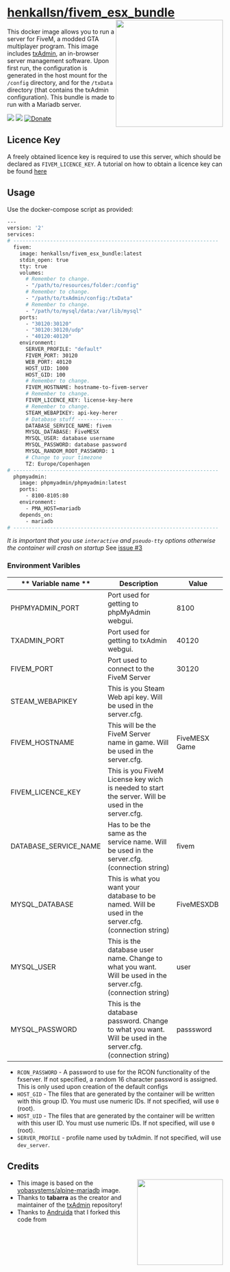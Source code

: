 [hub]: https://hub.docker.com/r/henkallsn/fivem_esx_bundle
[git]: https://github.com/Andruida/fivem

# [henkallsn/fivem_esx_bundle][hub] <img align="right" height="250px" src="https://portforward.com/fivem/fivem-logo.png">

This docker image allows you to run a server for FiveM, a modded GTA multiplayer program.
This image includes [txAdmin](https://github.com/tabarra/txAdmin), an in-browser server management software.
Upon first run, the configuration is generated in the host mount for the `/config` directory, and for the `/txData` directory (that contains the txAdmin configuration).
This bundle is made to run with a Mariadb server.

[![](https://images.microbadger.com/badges/version/henkallsn/fivem_esx_bundle.svg)](https://microbadger.com/images/henkallsn/fivem_esx_bundle "Get your own version badge on microbadger.com")
[![](https://images.microbadger.com/badges/image/henkallsn/fivem_esx_bundle.svg)](https://microbadger.com/images/henkallsn/fivem_esx_bundle "Get your own image badge on microbadger.com")
[![Donate](https://img.shields.io/badge/Donate-PayPal-green.svg)](https://www.paypal.com/cgi-bin/webscr?cmd=_donations&business=RVCZJCWKD9CSW&currency_code=EUR&source=url)

## Licence Key

A freely obtained licence key is required to use this server, which should be declared as `FIVEM_LICENCE_KEY`. A tutorial on how to obtain a licence key can be found [here](https://forum.fivem.net/t/explained-how-to-make-add-a-server-key/56120)

## Usage

Use the docker-compose script as provided:

```sh
---
version: '2'
services:
# -------------------------------------------------------------------
  fivem:
    image: henkallsn/fivem_esx_bundle:latest
    stdin_open: true
    tty: true
    volumes:
      # Remember to change.
      - "/path/to/resources/folder:/config"
      # Remember to change.
      - "/path/to/txAdmin/config:/txData"
      # Remember to change.
      - "/path/to/mysql/data:/var/lib/mysql"
    ports:
      - "30120:30120"
      - "30120:30120/udp"
      - "40120:40120"
    environment:
      SERVER_PROFILE: "default"
      FIVEM_PORT: 30120
      WEB_PORT: 40120
      HOST_UID: 1000
      HOST_GID: 100
      # Remember to change.
      FIVEM_HOSTNAME: hostname-to-fivem-server
      # Remember to change.
      FIVEM_LICENCE_KEY: license-key-here
      # Remember to change.
      STEAM_WEBAPIKEY: api-key-herer
      # Database stuff ---------------
      DATABASE_SERVICE_NAME: fivem
      MYSQL_DATABASE: FiveMESX
      MYSQL_USER: database username
      MYSQL_PASSWORD: database password
      MYSQL_RANDOM_ROOT_PASSWORD: 1
      # Change to your timezone
      TZ: Europe/Copenhagen
# -------------------------------------------------------------------
  phpmyadmin:
    image: phpmyadmin/phpmyadmin:latest
    ports:
      - 8100-8105:80
    environment:
      - PMA_HOST=mariadb
    depends_on:
      - mariadb
# -------------------------------------------------------------------
```

_It is important that you use `interactive` and `pseudo-tty` options otherwise the container will crash on startup_
See [issue #3](https://github.com/spritsail/fivem/issues/3)

### Environment Varibles

| ** Variable name ** | **Description** | **Value** |
|---|---|---|
| PHPMYADMIN_PORT | Port used for getting to phpMyAdmin webgui. | 8100 |
| TXADMIN_PORT | Port used for getting to txAdmin webgui. | 40120 |
| FIVEM_PORT | Port used to connect to the FiveM Server |  30120 |
| STEAM_WEBAPIKEY | This is you Steam Web api key. Will be used in the server.cfg.  |  |
| FIVEM_HOSTNAME | This will be the FiveM Server name in game. Will be used in the server.cfg.  | FiveMESX Game |
| FIVEM_LICENCE_KEY | This is you FiveM License key wich is needed to start the server. Will be used in the server.cfg.  |  |
| DATABASE_SERVICE_NAME | Has to be the same as the service name. Will be used in the server.cfg. (connection string) | fivem |
| MYSQL_DATABASE | This is what you want your database to be named. Will be used in the server.cfg. (connection string) | FiveMESXDB |
| MYSQL_USER | This is the database user name. Change to what you want. Will be used in the server.cfg. (connection string) | user |
| MYSQL_PASSWORD | This is the database password. Change to what you want. Will be used in the server.cfg. (connection string) | passsword |

- `RCON_PASSWORD` - A password to use for the RCON functionality of the fxserver. If not specified, a random 16 character password is assigned. This is only used upon creation of the default configs
- `HOST_GID` - The files that are generated by the container will be written with this group ID. You must use numeric IDs. If not specified, will use `0` (root).
- `HOST_UID` - The files that are generated by the container will be written with this user ID. You must use numeric IDs. If not specified, will use `0` (root).
- `SERVER_PROFILE` - profile name used by txAdmin. If not specified, will use `dev_server`.

## Credits 
<img align="right" height="200px" src="https://raw.githubusercontent.com/tabarra/txAdmin/master/docs/banner.png">

 - This image is based on the [yobasystems/alpine-mariadb](https://hub.docker.com/r/yobasystems/alpine-mariadb) image.
 - Thanks to **tabarra** as the creator and maintainer of the [txAdmin](https://github.com/tabarra/txAdmin) repository!
 - Thanks to [Andruida][git] that I forked this code from

